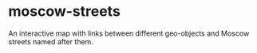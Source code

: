 # moscow-streets
An interactive map with links between different geo-objects and Moscow streets named after them.
